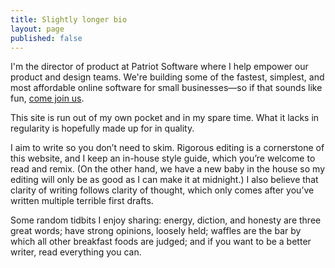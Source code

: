 ```yaml
---
title: Slightly longer bio
layout: page
published: false
---
```


I'm the director of product at Patriot Software where I help empower our product and design teams. We're building some of the fastest, simplest, and most affordable online software for small businesses—so if that sounds like fun, [come join us](https://www.patriotsoftware.com/about/careers/).

This site is run out of my own pocket and in my spare time. What it lacks in regularity is hopefully made up for in quality.

I aim to write so you don’t need to skim. Rigorous editing is a cornerstone of this website, and I keep an in-house style guide, which you’re welcome to read and remix. (On the other hand, we have a new baby in the house so my editing will only be as good as I can make it at midnight.) I also believe that clarity of writing follows clarity of thought, which only comes after you’ve written multiple terrible first drafts.

Some random tidbits I enjoy sharing: energy, diction, and honesty are three great words; have strong opinions, loosely held; waffles are the bar by which all other breakfast foods are judged; and if you want to be a better writer, read everything you can.